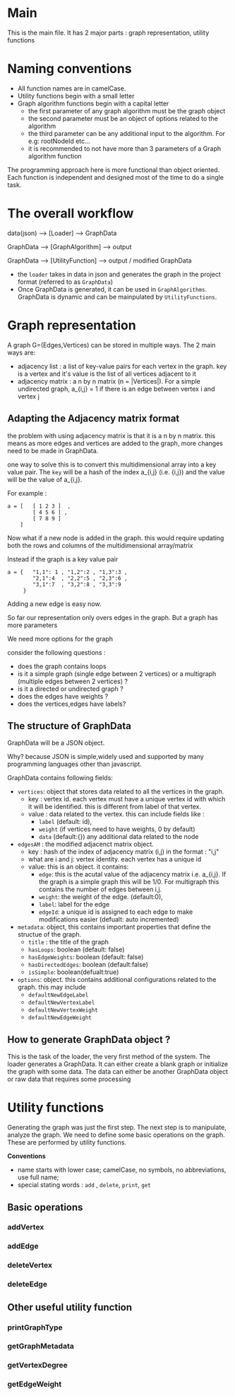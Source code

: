 # Main

This is the main file. It has 2 major parts : graph representation, utility functions 

# Naming conventions 
- All function names are in camelCase. 
- Utility functions begin with a small letter
- Graph algorithm functions begin with a capital letter 
  - the first parameter of any graph algorithm must be the graph object
  - the second parameter must be an object of options related to the algorithm
  - the third parameter can be any additional input to the algorithm. For e.g: rootNodeId etc... 
  - it is recommended to not have more than 3 parameters of a Graph algorithm function  

The programming approach here is more functional than object oriented. Each function is independent and designed most of the time to do a single task.

# The overall workflow

data(json) --> [Loader] --> GraphData 

GraphData --> [GraphAlgorithm] --> output
                             
GraphData --> [UtilityFunction] --> output / modified GraphData

- the `loader` takes in data in json and generates the graph in the project format (referred to as `GraphData`)
- Once GraphData is generated, it can be used in `GraphAlgorithms`. GraphData is dynamic and can be mainpulated by `UtilityFunctions`. 


# Graph representation

A graph G=(Edges,Vertices) can be stored in multiple ways. The 2 main ways are:
- adjacency list :  a list of key-value pairs for each vertex in the graph. key is a vertex and it's value is the list of all vertices adjacent to it 
- adjacency matrix :  a n by n matrix  (n = |Vertices|). For a simple undirected graph, a_{i,j} = 1 if there is an edge between vertex i and vertex j

## Adapting the Adjacency matrix format 

the problem with using adjacency matrix is that it is a n by n matrix. this means as more edges and vertices are added to the graph, more changes need to be made in GraphData.

one way to solve this is to convert this multidimensional array into a key value pair. 
The `key` will be a hash of the index a_{i,j} (i.e. {i,j}) and the value will be the value of a_{i,j}. 


For example : 
```
a = [   [ 1 2 3 ]  , 
        [ 4 5 6 ] ,
        [ 7 8 9 ]
    ]
```

Now what if a new node is added in the graph. this would require updating both the rows and columns of the multidimensional array/matrix

Instead if the graph is a key value pair

```
a = {   "1,1": 1 , "1,2":2 , "1,3":3 , 
        "2,1":4  , "2,2":5 , "2,3":6 ,
        "3,1":7  , "3,2":8 , "3,3":9
     }
```
Adding a new edge is easy now.

So far our representation only overs edges in the graph. But a graph has more parameters 

We need more options for the graph 

consider the following questions :
- does the graph contains loops 
- is it a simple graph (single edge between 2 vertices) or a multigraph (multiple edges between 2 vertices) ?
- is it a directed or undirected graph ?
- does the edges have weights ?
- does the vertices,edges have labels?

## The structure of GraphData

GraphData will be a JSON object. 

Why? because JSON is simple,widely used and supported by many programming languages other than javascript.  

GraphData contains following fields:
- `vertices`: object that stores data related to all the vertices in the graph.
  - key : vertex id. each vertex must have a unique vertex id with which it will be identified. this is different from label of that vertex. 
  - value : data related to the vertex. this can include fields like :
    - `label` (default: id), 
    - `weight` (if vertices need to have weights, 0 by default)
    - `data` (default:{}) any additional data related to the node 
- `edgesAM` : the modified adjacenct matrix  object.
  - key : hash of the index of adjacency matrix (i,j) in the format : "i,j" 
  - what are i and j: vertex identity. each vertex has a unique id
  - value: this is an object. it contains:
    - `edge`: this is the acutal value of the adjacency matrix i.e. a_{i,j}. If the graph is a simple graph this will be 1/0. For multigraph this contains the number of edges between i,j. 
    - `weight`: the weight of the edge. (default:0),
    - `label`: label for the edge 
    - `edgeId`: a unique id is assigned to each edge to make modifications easier (defualt: auto incremented) 
- `metadata`: object, this contains important properties that define the structue of the graph.
  - `title` : the title of the graph 
  - `hasLoops`: boolean (default: false)
  - `hasEdgeWeights`: boolean (default: false)
  - `hasDirectedEdges`: boolean (default:false)
  - `isSimple`: boolean(defualt:true)
- `options`: object. this contains additional configurations related to the graph. this may include
  - `defaultNewEdgeLabel`
  - `defaultNewVertexLabel`
  - `defaultNewVertexWeight`
  - `defaultNewEdgeWeight`




## How to generate GraphData object ? 

This is the task of the loader, the very first method of the system. The loader generates a GraphData. 
It can either create a blank graph or initialize the graph with some data. 
The data can either be another GraphData object or raw data that requires some processing 

# Utility functions 

Generating the graph was just the first step. The next step is to manipulate, analyze the graph. We need to define some basic operations on the graph. These are performed by utility functions. 

**Conventions**
- name starts with lower case; camelCase, no symbols, no abbreviations, use full name; 
- special stating words : `add` , `delete`, `print`, `get` 

## Basic operations

### addVertex

### addEdge

### deleteVertex

### deleteEdge


## Other useful utility function

### printGraphType 
  
### getGraphMetadata

### getVertexDegree

### getEdgeWeight



